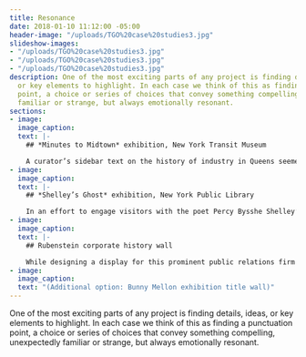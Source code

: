 ```yaml
---
title: Resonance
date: 2018-01-10 11:12:00 -05:00
header-image: "/uploads/TGO%20case%20studies3.jpg"
slideshow-images:
- "/uploads/TGO%20case%20studies3.jpg"
- "/uploads/TGO%20case%20studies3.jpg"
- "/uploads/TGO%20case%20studies3.jpg"
description: One of the most exciting parts of any project is finding details, ideas,
  or key elements to highlight. In each case we think of this as finding a punctuation
  point, a choice or series of choices that convey something compelling, unexpectedly
  familiar or strange, but always emotionally resonant.
sections:
- image: 
  image_caption: 
  text: |-
    ## *Minutes to Midtown* exhibition, New York Transit Museum

    A curator’s sidebar text on the history of industry in Queens seemed abstract. Further research revealed that Queens has been the origin and home of many great American companies. Why not design a “Made in Queens” wall of logos and include some vintage packaging?
- image: 
  image_caption: 
  text: |-
    ## *Shelley’s Ghost* exhibition, New York Public Library

    In an effort to engage visitors with the poet Percy Bysshe Shelley’s ideas, and to help fulfill the brief to design a dynamic and dramatic exhibition, we suggested four keepsake cards to be made available free of charge in the gallery. We printed the cards letterpress on thick paper and distributed them from a vintage library card catalog drawer.
- image: 
  image_caption: 
  text: |-
    ## Rubenstein corporate history wall

    While designing a display for this prominent public relations firm with a long history, we sifted through scores of vintage company photos and artifacts. One thing stood out: a collection of founder’s vintage A–Z Rolodexes. We had them photographed and featured prominently on the final wall. History, connections, and influence compressed into one shot.
- image: 
  image_caption: 
  text: "(Additional option: Bunny Mellon exhibition title wall)"
---
```


One of the most exciting parts of any project is finding details, ideas, or key elements to highlight. In each case we think of this as finding a punctuation point, a choice or series of choices that convey something compelling, unexpectedly familiar or strange, but always emotionally resonant.
